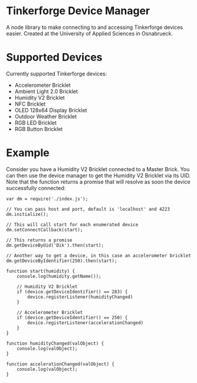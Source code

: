 # Tinkerforge Device Manager
A node library to make connecting to and accessing Tinkerforge devices easier. Created at the University of Applied Sciences in Osnabrueck.

# Supported Devices
Currently supported Tinkerforge devices:

- Accelerometer Bricklet
- Ambient Light 2.0 Bricklet
- Humidity V2 Bricklet
- NFC Bricklet
- OLED 128x64 Display Bricklet
- Outdoor Weather Bricklet
- RGB LED Bricklet
- RGB Button Bricklet

# Example
Consider you have a Humidity V2 Bricklet connected to a Master Brick. You can then use the device manager to get the Humidity V2 Bricklet via its UID. Note that the function returns a promise that will resolve as soon the device successfully connected:

```
var dm = require('./index.js');

// You can pass host and port, default is 'localhost' and 4223
dm.initialize();

// This will call start for each enumerated device
dm.setConnectCallback(start);

// This returns a promise
dm.getDeviceByUid('Dik').then(start);

// Another way to get a device, in this case an accelerometer bricklet
dm.getDeviceByIdentifier(250).then(start);

function start(humidity) {
    console.log(humidity.getName());

    // Humidity V2 Bricklet
    if (device.getDeviceIdentifier() == 283) {
        device.registerListener(humidityChanged)
    }

    // Accelerometer Bricklet
    if (device.getDeviceIdentifier() == 250) {
        device.registerListener(accelerationChanged)
    }
}

function humidityChanged(valObject) {
    console.log(valObject);
}

function accelerationChanged(valObject) {
    console.log(valObject);
}
```